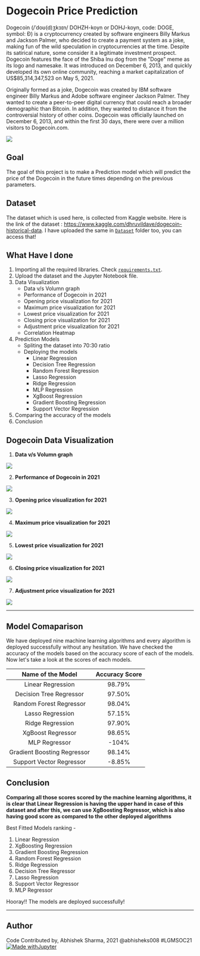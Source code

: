 # Dogecoin Price Prediction
Dogecoin (/ˈdoʊ(d)ʒkɔɪn/ DOHZH-koyn or DOHJ-koyn, code: DOGE, symbol: Ð) is a cryptocurrency created by software engineers Billy Markus and Jackson Palmer, who decided to create a payment system as a joke, making fun of the wild speculation in cryptocurrencies at the time. Despite its satirical nature, some consider it a legitimate investment prospect. Dogecoin features the face of the Shiba Inu dog from the "Doge" meme as its logo and namesake. It was introduced on December 6, 2013, and quickly developed its own online community, reaching a market capitalization of US$85,314,347,523 on May 5, 2021.

Originally formed as a joke, Dogecoin was created by IBM software engineer Billy Markus and Adobe software engineer Jackson Palmer. They wanted to create a peer-to-peer digital currency that could reach a broader demographic than Bitcoin. In addition, they wanted to distance it from the controversial history of other coins. Dogecoin was officially launched on December 6, 2013, and within the first 30 days, there were over a million visitors to Dogecoin.com.

![](https://github.com/abhisheks008/ML-ProjectKart/blob/patch-24/Dogecoin%20Price%20Prediction/Images/doge1.jpeg)

## Goal
The goal of this project is to make a Prediction model which will predict the price of the Dogecoin in the future times depending on the previous parameters.

## Dataset
The dataset which is used here, is collected from Kaggle website. Here is the link of the dataset : https://www.kaggle.com/dhruvildave/dogecoin-historical-data. I have uploaded the same in [`Dataset`](https://github.com/abhisheks008/ML-ProjectKart/tree/patch-24/Dogecoin%20Price%20Prediction/Dataset) folder too, you can access that!

## What Have I done
1. Importing all the required libraries. Check [`requirements.txt`](https://github.com/abhisheks008/ML-ProjectKart/blob/patch-24/Dogecoin%20Price%20Prediction/requirements.txt).
2. Upload the dataset and the Jupyter Notebook file.
3. Data Visualization
    - Data v/s Volumn graph
    - Performance of Dogecoin in 2021
    - Opening price visualization for 2021
    - Maximum price visualization for 2021
    - Lowest price visualization for 2021
    - Closing price visualization for 2021
    - Adjustment price visualization for 2021
    - Correlation Heatmap
4. Prediction Models
    - Spliting the dataset into 70:30 ratio
    - Deploying the models
        - Linear Regression
        - Decision Tree Regression
        - Random Forest Regression
        - Lasso Regression
        - Ridge Regression
        - MLP Regression
        - XgBoost Regression
        - Gradient Boosting Regression
        - Support Vector Regression
5. Comparing the accuracy of the models
6. Conclusion


## Dogecoin Data Visualization
1. **Data v/s Volumn graph**

![](https://github.com/abhisheks008/ML-ProjectKart/blob/patch-24/Dogecoin%20Price%20Prediction/Images/doge2.png)

2. **Performance of Dogecoin in 2021**

![](https://github.com/abhisheks008/ML-ProjectKart/blob/patch-24/Dogecoin%20Price%20Prediction/Images/doge3.png)

3. **Opening price visualization for 2021**

![](https://github.com/abhisheks008/ML-ProjectKart/blob/patch-24/Dogecoin%20Price%20Prediction/Images/doge4.png)

4. **Maximum price visualization for 2021**

![](https://github.com/abhisheks008/ML-ProjectKart/blob/patch-24/Dogecoin%20Price%20Prediction/Images/doge5.png)

5. **Lowest price visualization for 2021**

![](https://github.com/abhisheks008/ML-ProjectKart/blob/patch-24/Dogecoin%20Price%20Prediction/Images/doge6.png)

6. **Closing price visualization for 2021**

![](https://github.com/abhisheks008/ML-ProjectKart/blob/patch-24/Dogecoin%20Price%20Prediction/Images/doge7.png)

7. **Adjustment price visualization for 2021**

![](https://github.com/abhisheks008/ML-ProjectKart/blob/patch-24/Dogecoin%20Price%20Prediction/Images/doge8.png)


*************************************************
## Model Comaparison
We have deployed nine machine learning algorithms and every algorithm is deployed successfully without any hesitation. We have checked the accuracy of the models based on the accuracy score of each of the models. Now let's take a look at the scores of each models.

|Name of the Model|Accuracy Score|
|:---:|:---:|
|Linear Regression|98.79%|
|Decision Tree Regressor|97.50%|
|Random Forest Regressor|98.04%|
|Lasso Regression|57.15%|
|Ridge Regression|97.90%|
|XgBoost Regressor|98.65%|
|MLP Regressor|-104%|
|Gradient Boosting Regressor|98.14%|
|Support Vector Regressor|-8.85%|


## Conclusion

**Comparing all those scores scored by the machine learning algorithms, it is clear that Linear Regression is having the upper hand in case of this dataset and after this, we can use  XgBoosting Regressor, which is also having good score as compared to the other deployed algorithms**

Best Fitted Models ranking - 
1. Linear Regression
2. XgBoosting Regression
3. Gradient Boosting Regression
4. Random Forest Regression
5. Ridge Regression
6. Decision Tree Regressor
7. Lasso Regression
8. Support Vector Regressor
9. MLP Regressor


Hooray!! The models are deployed successfully!

*********************************************
## Author
Code Contributed by, Abhishek Sharma, 2021 @abhisheks008 #LGMSOC21
[![Made withJupyter](https://img.shields.io/badge/Made%20with-Jupyter-orange?style=for-the-badge&logo=Jupyter)](https://jupyter.org/try)
